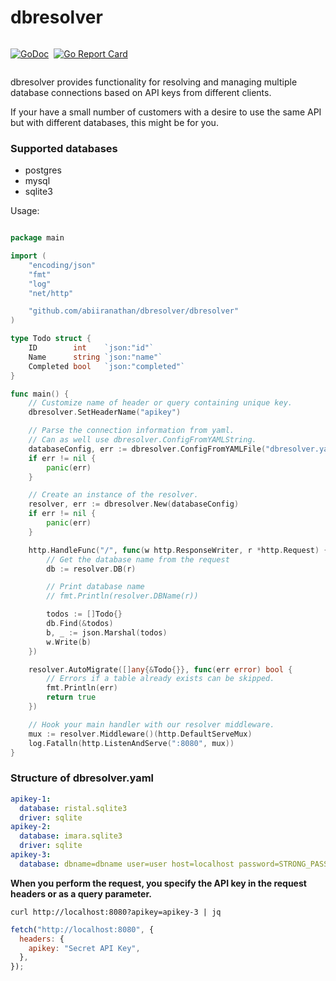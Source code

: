 # dbresolver

<div style="display:flex; gap:8px">

[![GoDoc](https://pkg.go.dev/badge/github.com/abiiranathan/dbresolver)](https://pkg.go.dev/github.com/abiiranathan/dbresolver)

[![Go Report Card](https://goreportcard.com/badge/github.com/abiiranathan/repo-name)](https://goreportcard.com/report/github.com/abiiranathan/dbresolver)

</div>

dbresolver provides functionality for resolving and managing multiple database connections based on API keys from different clients.

If your have a small number of customers with a desire to use the same API but with different databases, this might be for you.

### Supported databases

- postgres
- mysql
- sqlite3

Usage:

```go

package main

import (
	"encoding/json"
	"fmt"
	"log"
	"net/http"

	"github.com/abiiranathan/dbresolver/dbresolver"
)

type Todo struct {
	ID        int    `json:"id"`
	Name      string `json:"name"`
	Completed bool   `json:"completed"`
}

func main() {
	// Customize name of header or query containing unique key.
	dbresolver.SetHeaderName("apikey")

	// Parse the connection information from yaml.
	// Can as well use dbresolver.ConfigFromYAMLString.
	databaseConfig, err := dbresolver.ConfigFromYAMLFile("dbresolver.yaml")
	if err != nil {
		panic(err)
	}

	// Create an instance of the resolver.
	resolver, err := dbresolver.New(databaseConfig)
	if err != nil {
		panic(err)
	}

	http.HandleFunc("/", func(w http.ResponseWriter, r *http.Request) {
		// Get the database name from the request
		db := resolver.DB(r)

		// Print database name
		// fmt.Println(resolver.DBName(r))

		todos := []Todo{}
		db.Find(&todos)
		b, _ := json.Marshal(todos)
		w.Write(b)
	})

	resolver.AutoMigrate([]any{&Todo{}}, func(err error) bool {
		// Errors if a table already exists can be skipped.
		fmt.Println(err)
		return true
	})

	// Hook your main handler with our resolver middleware.
	mux := resolver.Middleware()(http.DefaultServeMux)
	log.Fatalln(http.ListenAndServe(":8080", mux))
}
```

### Structure of dbresolver.yaml

```yaml
apikey-1:
  database: ristal.sqlite3
  driver: sqlite
apikey-2:
  database: imara.sqlite3
  driver: sqlite
apikey-3:
  database: dbname=dbname user=user host=localhost password=STRONG_PASSWORD sslmode=disabled
```

**When you perform the request, you specify the API key in the request headers or as a query parameter.**

```console
curl http://localhost:8080?apikey=apikey-3 | jq
```

```js
fetch("http://localhost:8080", {
  headers: {
    apikey: "Secret API Key",
  },
});
```
